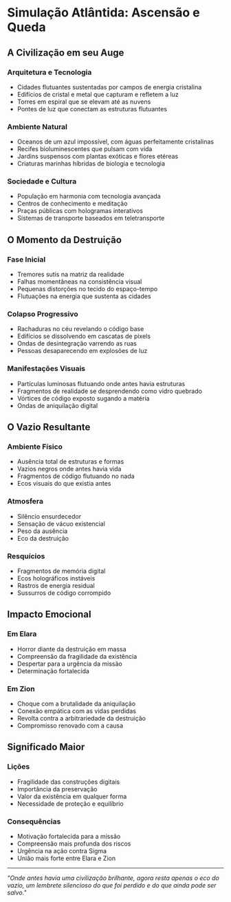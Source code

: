 # Simulação Atlântida: Ascensão e Queda

## A Civilização em seu Auge

### Arquitetura e Tecnologia
- Cidades flutuantes sustentadas por campos de energia cristalina
- Edifícios de cristal e metal que capturam e refletem a luz
- Torres em espiral que se elevam até as nuvens
- Pontes de luz que conectam as estruturas flutuantes

### Ambiente Natural
- Oceanos de um azul impossível, com águas perfeitamente cristalinas
- Recifes bioluminescentes que pulsam com vida
- Jardins suspensos com plantas exóticas e flores etéreas
- Criaturas marinhas híbridas de biologia e tecnologia

### Sociedade e Cultura
- População em harmonia com tecnologia avançada
- Centros de conhecimento e meditação
- Praças públicas com hologramas interativos
- Sistemas de transporte baseados em teletransporte

## O Momento da Destruição

### Fase Inicial
- Tremores sutis na matriz da realidade
- Falhas momentâneas na consistência visual
- Pequenas distorções no tecido do espaço-tempo
- Flutuações na energia que sustenta as cidades

### Colapso Progressivo
- Rachaduras no céu revelando o código base
- Edifícios se dissolvendo em cascatas de pixels
- Ondas de desintegração varrendo as ruas
- Pessoas desaparecendo em explosões de luz

### Manifestações Visuais
- Partículas luminosas flutuando onde antes havia estruturas
- Fragmentos de realidade se desprendendo como vidro quebrado
- Vórtices de código exposto sugando a matéria
- Ondas de aniquilação digital

## O Vazio Resultante

### Ambiente Físico
- Ausência total de estruturas e formas
- Vazios negros onde antes havia vida
- Fragmentos de código flutuando no nada
- Ecos visuais do que existia antes

### Atmosfera
- Silêncio ensurdecedor
- Sensação de vácuo existencial
- Peso da ausência
- Eco da destruição

### Resquícios
- Fragmentos de memória digital
- Ecos holográficos instáveis
- Rastros de energia residual
- Sussurros de código corrompido

## Impacto Emocional

### Em Elara
- Horror diante da destruição em massa
- Compreensão da fragilidade da existência
- Despertar para a urgência da missão
- Determinação fortalecida

### Em Zion
- Choque com a brutalidade da aniquilação
- Conexão empática com as vidas perdidas
- Revolta contra a arbitrariedade da destruição
- Compromisso renovado com a causa

## Significado Maior

### Lições
- Fragilidade das construções digitais
- Importância da preservação
- Valor da existência em qualquer forma
- Necessidade de proteção e equilíbrio

### Consequências
- Motivação fortalecida para a missão
- Compreensão mais profunda dos riscos
- Urgência na ação contra Sigma
- União mais forte entre Elara e Zion

---

*"Onde antes havia uma civilização brilhante, agora resta apenas o eco do vazio, um lembrete silencioso do que foi perdido e do que ainda pode ser salvo."*
